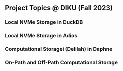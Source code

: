 ## Project Topics @ DIKU (Fall 2023)

### Local NVMe Storage in DuckDB


### Local NVMe Storage in Adios


### Computational Storagei (Delilah) in Daphne


### On-Path and Off-Path Computational Storage


